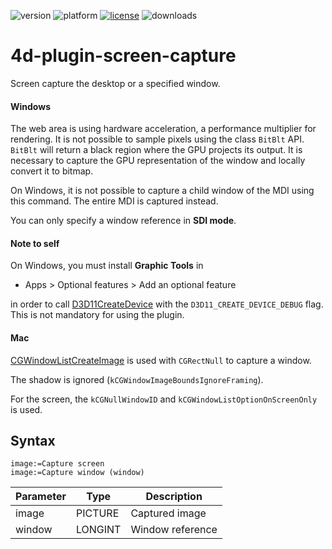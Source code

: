 ![version](https://img.shields.io/badge/version-17%2B-3E8B93)
![platform](https://img.shields.io/static/v1?label=platform&message=mac-intel%20|%20mac-arm%20|%20win-64&color=blue)
[![license](https://img.shields.io/github/license/miyako/4d-plugin-screen-capture)](LICENSE)
![downloads](https://img.shields.io/github/downloads/miyako/4d-plugin-screen-capture/total)

4d-plugin-screen-capture
========================

Screen capture the desktop or a specified window.

#### Windows

The web area is using hardware acceleration, a performance multiplier for rendering. It is not possible to sample pixels using the class `BitBlt` API. `BitBlt` will return a black region where the GPU projects its output. It is necessary to capture the GPU representation of the window and locally convert it to bitmap.

On Windows, it is not possible to capture a child window of the MDI using this command. The entire MDI is captured instead.

You can only specify a window reference in **SDI mode**. 

#### Note to self

On Windows, you must install **Graphic Tools** in 

* Apps > Optional features > Add an optional feature

in order to call [D3D11CreateDevice](https://learn.microsoft.com/en-us/windows/win32/api/d3d11/nf-d3d11-d3d11createdevice) with the  `D3D11_CREATE_DEVICE_DEBUG` flag. This is not mandatory for using the plugin.

#### Mac

[CGWindowListCreateImage](https://developer.apple.com/documentation/coregraphics/1454852-cgwindowlistcreateimage?preferredLanguage=occ) is used with `CGRectNull` to capture a window. 

The shadow is ignored (`kCGWindowImageBoundsIgnoreFraming`).

For the screen, the `kCGNullWindowID` and `kCGWindowListOptionOnScreenOnly` is used.

## Syntax

```4d
image:=Capture screen
image:=Capture window (window)
```

Parameter|Type|Description
------------|------------|----
image|PICTURE|Captured image
window|LONGINT|Window reference
